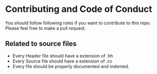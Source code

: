 # Contributing and Code of Conduct

You should follow following rules if you want to contribute to this repo. Please feel free to make a pull request.

## Related to source files
* Every Header file should have a extension of .hh
* Every Source file should have a extension of .cc
* Every file should be properly documented and indented.



